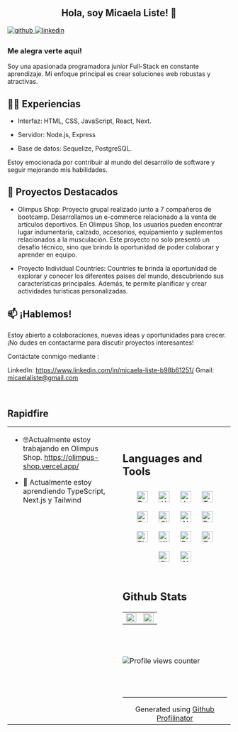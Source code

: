 ## <div align="center">Hola, soy Micaela Liste! 🙂</div>  
  

<a href="https://github.com/MicaListe" target="_blank">
<img src=https://img.shields.io/badge/github-%2324292e.svg?&style=for-the-badge&logo=github&logoColor=white alt=github style="margin-bottom: 5px;" />
</a>
<a href="https://linkedin.com/in/micaela-liste-b98b61251" target="_blank">
<img src=https://img.shields.io/badge/linkedin-%231E77B5.svg?&style=for-the-badge&logo=linkedin&logoColor=white alt=linkedin style="margin-bottom: 5px;" />
</a>  
  



### Me alegra verte aquí!  
Soy una apasionada programadora junior Full-Stack en constante aprendizaje. Mi enfoque principal es crear soluciones web robustas y atractivas.

 ## 👩‍💻 Experiencias
 - Interfaz: HTML, CSS, JavaScript, React, Next.

 - Servidor: Node.js, Express

 - Base de datos: Sequelize, PostgreSQL.

Estoy emocionada por contribuir al mundo del desarrollo de software y seguir mejorando mis habilidades. 

 ## 🚀 Proyectos Destacados
 - Olimpus Shop: Proyecto grupal realizado junto a 7 compañeros de bootcamp. Desarrollamos un e-commerce relacionado a la venta de artículos deportivos. En Olimpus Shop, los usuarios pueden encontrar lugar indumentaria, calzado, accesorios, equipamiento y suplementos relacionados a la musculación. Este proyecto no solo presentó un desafío técnico, sino que brindo la oportunidad de poder colaborar y aprender en equipo.

- Proyecto Individual Countries: Countries te brinda la oportunidad de explorar y conocer los diferentes países del mundo, descubriendo sus características principales. Además, te permite planificar y crear actividades turísticas personalizadas.

 ## 📫 ¡Hablemos!
Estoy abierto a colaboraciones, nuevas ideas y oportunidades para crecer. ¡No dudes en contactarme para discutir proyectos interesantes!

Contáctate conmigo mediante :

LinkedIn: https://www.linkedin.com/in/micaela-liste-b98b61251/ 
Gmail: micaelaliste@gmail.com
  
<br/>  


## Rapidfire  
<table><tr><td valign="top" width="50%">

-  🤓Actualmente estoy trabajando en Olimpus Shop. https://olimpus-shop.vercel.app/  
  

- 🌱 Actualmente estoy aprendiendo TypeScript, Next.js y Tailwind  


</td><td valign="top" width="50%">
<br/>  


## Languages and Tools  
<div align="center">  
<a href="https://reactjs.org/" target="_blank"><img style="margin: 10px" src="https://profilinator.rishav.dev/skills-assets/react-original-wordmark.svg" alt="React" height="25" /></a>  
<a href="https://en.wikipedia.org/wiki/HTML5" target="_blank"><img style="margin: 10px" src="https://profilinator.rishav.dev/skills-assets/html5-original-wordmark.svg" alt="HTML5" height="25" /></a>  
<a href="https://www.javascript.com/" target="_blank"><img style="margin: 10px" src="https://profilinator.rishav.dev/skills-assets/javascript-original.svg" alt="JavaScript" height="25" /></a>  
<a href="https://www.typescriptlang.org/" target="_blank"><img style="margin: 10px" src="https://profilinator.rishav.dev/skills-assets/typescript-original.svg" alt="TypeScript" height="25" /></a>  
<a href="https://expressjs.com/" target="_blank"><img style="margin: 10px" src="https://profilinator.rishav.dev/skills-assets/express-original-wordmark.svg" alt="Express.js" height="25" /></a>  
<a href="https://github.com/" target="_blank"><img style="margin: 10px" src="https://profilinator.rishav.dev/skills-assets/git-scm-icon.svg" alt="Git" height="25" /></a>  
<a href="https://nodejs.org/" target="_blank"><img style="margin: 10px" src="https://profilinator.rishav.dev/skills-assets/nodejs-original-wordmark.svg" alt="Node.js" height="25" /></a>  
<a href="https://www.postgresql.org/" target="_blank"><img style="margin: 10px" src="https://profilinator.rishav.dev/skills-assets/postgresql-original-wordmark.svg" alt="PostgreSQL" height="25" /></a>  
<a href="https://www.adobe.com/in/products/photoshop.html" target="_blank"><img style="margin: 10px" src="https://profilinator.rishav.dev/skills-assets/photoshop-plain.svg" alt="Photoshop" height="25" /></a>  
<a href="https://webpack.js.org/" target="_blank"><img style="margin: 10px" src="https://profilinator.rishav.dev/skills-assets/webpack-original.svg" alt="Webpack" height="25" /></a>  
<a href="https://redux.js.org/" target="_blank"><img style="margin: 10px" src="https://profilinator.rishav.dev/skills-assets/redux-original.svg" alt="Redux" height="25" /></a>  
<a href="https://www.tailwindcss.com/" target="_blank"><img style="margin: 10px" src="https://profilinator.rishav.dev/skills-assets/tailwindcss.svg" alt="Tailwind CSS" height="25" /></a>  
<a href="https://styled-components.com/" target="_blank"><img style="margin: 10px" src="https://profilinator.rishav.dev/skills-assets/styled-components.png" alt="Styled Components" height="25" /></a>  
<a href="https://nextjs.org/" target="_blank"><img style="margin: 10px" src="https://profilinator.rishav.dev/skills-assets/nextjs.png" alt="NextJS" height="25" /></a>  
</div>  

<br/>  


## Github Stats  
<table><tr><td valign="top" width="50%">

<img src="https://github-readme-stats.vercel.app/api?username=MicaListe&show_icons=true&count_private=true&hide_border=true" align="left" style="width: 100%" />

</td><td valign="top" width="50%">

<img src="https://github-readme-stats.vercel.app/api/top-langs/?username=MicaListe&hide_border=true&layout=compact" align="left" style="width: 100%" />

</td></tr></table>  

<br/>  

  

<br/>  

![Profile views counter](https://komarev.com/ghpvc/?username=rishavanand&&style=flat-square)  
  

<br/>  


<br />

----
<div align="center">Generated using <a href="https://profilinator.rishav.dev/" target="_blank">Github Profilinator</a></div>
